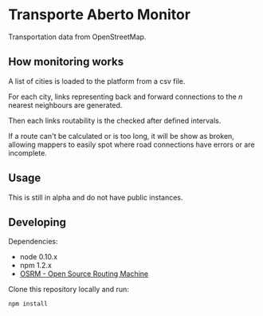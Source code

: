 # Transporte Aberto Monitor

Transportation data from OpenStreetMap.

## How monitoring works

A list of cities is loaded to the platform from a csv file.

For each city, links representing back and forward connections to the *n* nearest neighbours are generated.

Then each links routability is the checked after defined intervals.

If a route can't be calculated or is too long, it will be show as broken, allowing mappers to easily spot where road connections have errors or are incomplete. 

## Usage

This is still in alpha and do not have public instances.

## Developing

Dependencies:

* node 0.10.x
* npm 1.2.x
* [OSRM - Open Source Routing Machine](https://github.com/Project-OSRM/osrm-backend/wiki/Building%20OSRM)

Clone this repository locally and run:

    npm install
   

